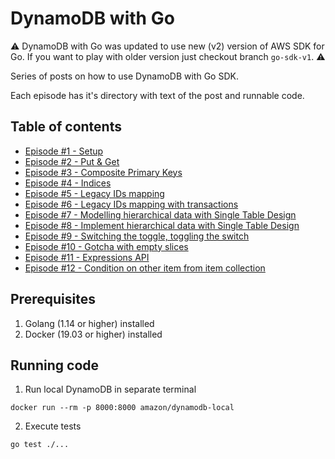 # DynamoDB with Go

:warning:
DynamoDB with Go was updated to use new (v2) version of AWS SDK for Go. If you want to play with older version
just checkout branch `go-sdk-v1`.
:warning:

Series of posts on how to use DynamoDB with Go SDK.

Each episode has it's directory with text of the post and runnable code.

## Table of contents
- [Episode #1 - Setup](./episode1/post.md)
- [Episode #2 - Put & Get](./episode2/post.md)
- [Episode #3 - Composite Primary Keys](./episode3/post.md)
- [Episode #4 - Indices ](./episode4/post.md)
- [Episode #5 - Legacy IDs mapping](./episode5/post.md)
- [Episode #6 - Legacy IDs mapping with transactions](./episode6/post.md)
- [Episode #7 - Modelling hierarchical data with Single Table Design](./episode7/post.md)
- [Episode #8 - Implement hierarchical data with Single Table Design](./episode8/post.md)
- [Episode #9 - Switching the toggle, toggling the switch](./episode9/post.md)
- [Episode #10 - Gotcha with empty slices](./episode10/post.md)
- [Episode #11 - Expressions API](./episode11/post.md)
- [Episode #12 - Condition on other item from item collection](./episode12/post.md)

## Prerequisites
1. Golang (1.14 or higher) installed 
2. Docker (19.03 or higher) installed

## Running code 

1. Run local DynamoDB in separate terminal
```
docker run --rm -p 8000:8000 amazon/dynamodb-local
```

2. Execute tests 
```
go test ./...
```
